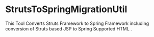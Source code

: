 # StrutsToSpringMigrationUtil
This Tool Converts Struts Framework to Spring Framework including conversion of Struts based JSP to Spring Supported HTML . 
